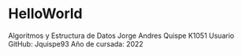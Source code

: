 # HelloWorld
Algoritmos y Estructura de Datos
Jorge Andres Quispe K1051
Usuario GitHub: Jquispe93
Año de cursada: 2022
